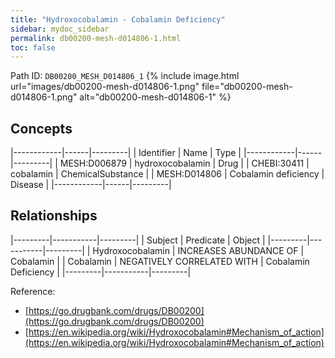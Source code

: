 ```yaml
---
title: "Hydroxocobalamin - Cobalamin Deficiency"
sidebar: mydoc_sidebar
permalink: db00200-mesh-d014806-1.html
toc: false 
---
```



Path ID: `DB00200_MESH_D014806_1`
{% include image.html url="images/db00200-mesh-d014806-1.png" file="db00200-mesh-d014806-1.png" alt="db00200-mesh-d014806-1" %}

## Concepts

|------------|------|---------|
| Identifier | Name | Type    |
|------------|------|---------|
| MESH:D006879 | hydroxocobalamin | Drug |
| CHEBI:30411 | cobalamin | ChemicalSubstance |
| MESH:D014806 | Cobalamin deficiency | Disease |
|------------|------|---------|

## Relationships

|---------|-----------|---------|
| Subject | Predicate | Object  |
|---------|-----------|---------|
| Hydroxocobalamin | INCREASES ABUNDANCE OF | Cobalamin |
| Cobalamin | NEGATIVELY CORRELATED WITH | Cobalamin Deficiency |
|---------|-----------|---------|

Reference: 
  - [https://go.drugbank.com/drugs/DB00200](https://go.drugbank.com/drugs/DB00200)
  - [https://en.wikipedia.org/wiki/Hydroxocobalamin#Mechanism_of_action](https://en.wikipedia.org/wiki/Hydroxocobalamin#Mechanism_of_action)
